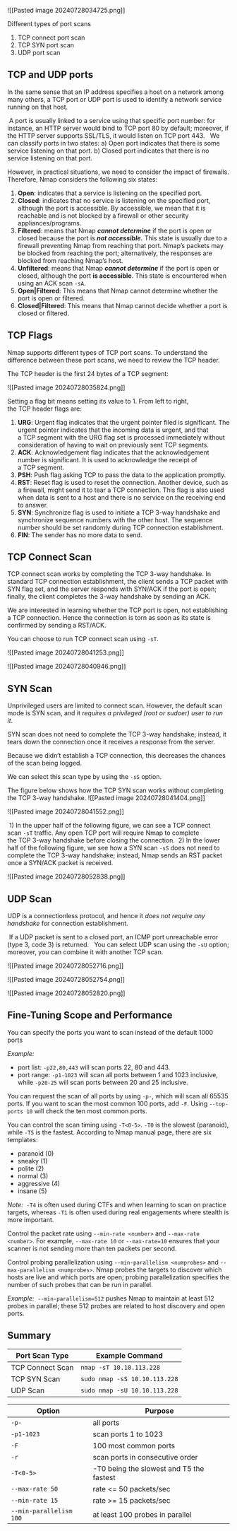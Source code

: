 
![[Pasted image 20240728034725.png]]


Different types of port scans
1. TCP connect port scan
2. TCP SYN port scan
3. UDP port scan

## **TCP and UDP ports**
In the same sense that an IP address specifies a host on a network among many others, a TCP port or UDP port is used to identify a network service running on that host.

 A port is usually linked to a service using that specific port number: for instance, an HTTP server would bind to TCP port 80 by default; moreover, if the HTTP server supports SSL/TLS, it would listen on TCP port 443.
 
We can classify ports in two states:
	a) Open port indicates that there is some service listening on that port.
	b) Closed port indicates that there is no service listening on that port.

However, in practical situations, we need to consider the impact of firewalls. Therefore, Nmap considers the following six states:
1. **Open**: indicates that a service is listening on the specified port.
2. **Closed**: indicates that no service is listening on the specified port, although the port is accessible. By accessible, we mean that it is reachable and is not blocked by a firewall or other security appliances/programs.
3. **Filtered**: means that Nmap ***cannot determine*** if the port is open or closed because the port is ***not accessible.*** This state is usually due to a firewall preventing Nmap from reaching that port. Nmap’s packets may be blocked from reaching the port; alternatively, the responses are blocked from reaching Nmap’s host.
4. **Unfiltered**: means that Nmap ***cannot determine*** if the port is open or closed, although the port **is accessible**. This state is encountered when using an ACK scan `-sA`.
5. **Open|Filtered**: This means that Nmap cannot determine whether the port is open or filtered.
6. **Closed|Filtered**: This means that Nmap cannot decide whether a port is closed or filtered.

## TCP Flags

Nmap supports different types of TCP port scans. To understand the difference between these port scans, we need to review the TCP header.

The TCP header is the first 24 bytes of a TCP segment:

![[Pasted image 20240728035824.png]]

Setting a flag bit means setting its value to 1. From left to right, the TCP header flags are:

1. **URG**: Urgent flag indicates that the urgent pointer filed is significant. The urgent pointer indicates that the incoming data is urgent, and that a TCP segment with the URG flag set is processed immediately without consideration of having to wait on previously sent TCP segments.
2. **ACK**: Acknowledgement flag indicates that the acknowledgement number is significant. It is used to acknowledge the receipt of a TCP segment.
3. **PSH**: Push flag asking TCP to pass the data to the application promptly.
4. **RST**: Reset flag is used to reset the connection. Another device, such as a firewall, might send it to tear a TCP connection. This flag is also used when data is sent to a host and there is no service on the receiving end to answer.
5. **SYN**: Synchronize flag is used to initiate a TCP 3-way handshake and synchronize sequence numbers with the other host. The sequence number should be set randomly during TCP connection establishment.
6. **FIN**: The sender has no more data to send.


## TCP Connect Scan

TCP connect scan works by completing the TCP 3-way handshake. In standard TCP connection establishment, the client sends a TCP packet with SYN flag set, and the server responds with SYN/ACK if the port is open; finally, the client completes the 3-way handshake by sending an ACK.

We are interested in learning whether the TCP port is open, not establishing a TCP connection. Hence the connection is torn as soon as its state is confirmed by sending a RST/ACK. 

You can choose to run TCP connect scan using `-sT`.

![[Pasted image 20240728041253.png]]

![[Pasted image 20240728040946.png]]


## SYN Scan

Unprivileged users are limited to connect scan. However, the default scan mode is SYN scan, and it *requires a privileged (root or sudoer) user to run it*.

SYN scan does not need to complete the TCP 3-way handshake; instead, it tears down the connection once it receives a response from the server.

Because we didn’t establish a TCP connection, this decreases the chances of the scan being logged. 

We can select this scan type by using the `-sS` option. 

The figure below shows how the TCP SYN scan works without completing the TCP 3-way handshake.
![[Pasted image 20240728041404.png]]

![[Pasted image 20240728041552.png]]

 1) In the upper half of the following figure, we can see a TCP connect scan `-sT` traffic. Any open TCP port will require Nmap to complete the TCP 3-way handshake before closing the connection. 
 2) In the lower half of the following figure, we see how a SYN scan `-sS` does not need to complete the TCP 3-way handshake; instead, Nmap sends an RST packet once a SYN/ACK packet is received.

![[Pasted image 20240728052838.png]]


## UDP Scan

UDP is a connectionless protocol, and hence it *does not require any handshake* for connection establishment.

 If a UDP packet is sent to a closed port, an ICMP port unreachable error (type 3, code 3) is returned.
	  You can select UDP scan using the `-sU` option; moreover, you can combine it with another TCP scan.

![[Pasted image 20240728052716.png]]

![[Pasted image 20240728052754.png]]


![[Pasted image 20240728052820.png]]

## Fine-Tuning Scope and Performance

You can specify the ports you want to scan instead of the default 1000 ports

*Example:*
- port list: `-p22,80,443` will scan ports 22, 80 and 443.
- port range: `-p1-1023` will scan all ports between 1 and 1023 inclusive, while `-p20-25` will scan ports between 20 and 25 inclusive.

You can request the scan of all ports by using `-p-`, which will scan all 65535 ports. If you want to scan the most common 100 ports, add `-F`. Using `--top-ports 10` will check the ten most common ports.

You can control the scan timing using `-T<0-5>`. `-T0` is the slowest (paranoid), while `-T5` is the fastest. According to Nmap manual page, there are six templates:
- paranoid (0)
- sneaky (1)
- polite (2)
- normal (3)
- aggressive (4)
- insane (5)

*Note:*
	 `-T4` is often used during CTFs and when learning to scan on practice targets, whereas `-T1` is often used during real engagements where stealth is more important.

Control the packet rate using `--min-rate <number>` and `--max-rate <number>`. For example, `--max-rate 10` or `--max-rate=10` ensures that your scanner is not sending more than ten packets per second.

Control probing parallelization using `--min-parallelism <numprobes>` and `--max-parallelism <numprobes>`. Nmap probes the targets to discover which hosts are live and which ports are open; probing parallelization specifies the number of such probes that can be run in parallel.

*Example:*
	 `--min-parallelism=512` pushes Nmap to maintain at least 512 probes in parallel; these 512 probes are related to host discovery and open ports.

## Summary

|Port Scan Type|Example Command|
|---|---|
|TCP Connect Scan|`nmap -sT 10.10.113.228`|
|TCP SYN Scan|`sudo nmap -sS 10.10.113.228`|
|UDP Scan|`sudo nmap -sU 10.10.113.228`|

|Option|Purpose|
|---|---|
|`-p-`|all ports|
|`-p1-1023`|scan ports 1 to 1023|
|`-F`|100 most common ports|
|`-r`|scan ports in consecutive order|
|`-T<0-5>`|-T0 being the slowest and T5 the fastest|
|`--max-rate 50`|rate <= 50 packets/sec|
|`--min-rate 15`|rate >= 15 packets/sec|
|`--min-parallelism 100`|at least 100 probes in parallel|
